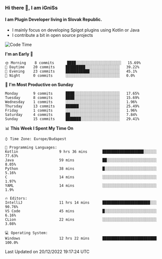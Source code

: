 ### Hi there 👋, I am iGniSs

#### I am Plugin Developer living in Slovak Republic.
- I mainly focus on developing Spigot plugins using Kotlin or Java
- I contribute a bit in open source projects

<!--START_SECTION:waka-->
![Code Time](http://img.shields.io/badge/Code%20Time-993%20hrs%2041%20mins-blue)

**I'm an Early 🐤** 

```text
🌞 Morning    8 commits      ████░░░░░░░░░░░░░░░░░░░░░   15.69% 
🌆 Daytime    20 commits     █████████░░░░░░░░░░░░░░░░   39.22% 
🌃 Evening    23 commits     ███████████░░░░░░░░░░░░░░   45.1% 
🌙 Night      0 commits      ░░░░░░░░░░░░░░░░░░░░░░░░░   0.0%

```
📅 **I'm Most Productive on Sunday** 

```text
Monday       9 commits      ████░░░░░░░░░░░░░░░░░░░░░   17.65% 
Tuesday      8 commits      ████░░░░░░░░░░░░░░░░░░░░░   15.69% 
Wednesday    1 commits      ░░░░░░░░░░░░░░░░░░░░░░░░░   1.96% 
Thursday     13 commits     ██████░░░░░░░░░░░░░░░░░░░   25.49% 
Friday       1 commits      ░░░░░░░░░░░░░░░░░░░░░░░░░   1.96% 
Saturday     4 commits      ██░░░░░░░░░░░░░░░░░░░░░░░   7.84% 
Sunday       15 commits     ███████░░░░░░░░░░░░░░░░░░   29.41%

```


📊 **This Week I Spent My Time On** 

```text
⌚︎ Time Zone: Europe/Budapest

💬 Programming Languages: 
Kotlin                   9 hrs 36 mins       ███████████████████░░░░░░   77.63% 
Java                     59 mins             ██░░░░░░░░░░░░░░░░░░░░░░░   8.05% 
Python                   38 mins             █░░░░░░░░░░░░░░░░░░░░░░░░   5.16% 
C                        14 mins             ░░░░░░░░░░░░░░░░░░░░░░░░░   1.97% 
YAML                     14 mins             ░░░░░░░░░░░░░░░░░░░░░░░░░   1.9%

🔥 Editors: 
IntelliJ                 11 hrs 14 mins      ██████████████████████░░░   90.76% 
VS Code                  45 mins             █░░░░░░░░░░░░░░░░░░░░░░░░   6.16% 
CLion                    22 mins             ░░░░░░░░░░░░░░░░░░░░░░░░░   3.08%

💻 Operating System: 
Windows                  12 hrs 22 mins      █████████████████████████   100.0%

```


 Last Updated on 20/12/2022 19:17:24 UTC
<!--END_SECTION:waka-->